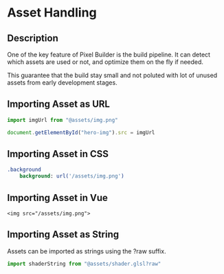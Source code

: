 # Asset Handling

## Description

One of the key feature of Pixel Builder is the build pipeline. It can detect which assets are used or not, and optimize them on the fly if needed.

This guarantee that the build stay small and not poluted with lot of unused assets from early development stages.

## Importing Asset as URL

```ts
import imgUrl from "@assets/img.png"

document.getElementById("hero-img").src = imgUrl
```

## Importing Asset in CSS

```sass
.background
    background: url('/assets/img.png')
```

## Importing Asset in Vue

```vue
<img src="/assets/img.png">
```

## Importing Asset as String

Assets can be imported as strings using the ?raw suffix.

```ts
import shaderString from "@assets/shader.glsl?raw"
```
